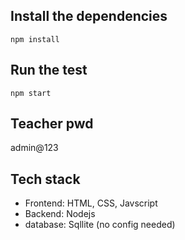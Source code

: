 ## Install the dependencies 

```
npm install
```

## Run the test
```
npm start
```

## Teacher pwd

admin@123


## Tech stack
* Frontend: HTML, CSS, Javscript
* Backend: Nodejs
* database: Sqllite (no config needed)